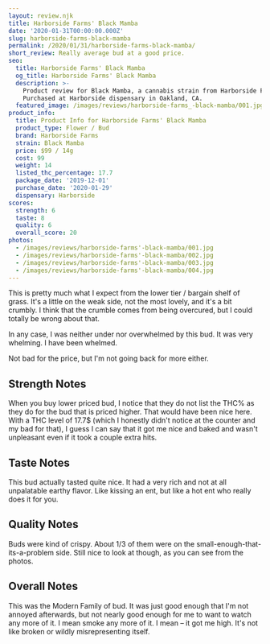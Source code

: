 ```yaml
---
layout: review.njk
title: Harborside Farms' Black Mamba
date: '2020-01-31T00:00:00.000Z'
slug: harborside-farms-black-mamba
permalink: /2020/01/31/harborside-farms-black-mamba/
short_review: Really average bud at a good price.
seo:
  title: Harborside Farms' Black Mamba
  og_title: Harborside Farms' Black Mamba
  description: >-
    Product review for Black Mamba, a cannabis strain from Harborside Farms.
    Purchased at Harborside dispensary in Oakland, CA.
  featured_image: /images/reviews/harborside-farms_-black-mamba/001.jpg
product_info:
  title: Product Info for Harborside Farms' Black Mamba
  product_type: Flower / Bud
  brand: Harborside Farms
  strain: Black Mamba
  price: $99 / 14g
  cost: 99
  weight: 14
  listed_thc_percentage: 17.7
  package_date: '2019-12-01'
  purchase_date: '2020-01-29'
  dispensary: Harborside
scores:
  strength: 6
  taste: 8
  quality: 6
  overall_score: 20
photos:
  - /images/reviews/harborside-farms'-black-mamba/001.jpg
  - /images/reviews/harborside-farms'-black-mamba/002.jpg
  - /images/reviews/harborside-farms'-black-mamba/003.jpg
  - /images/reviews/harborside-farms'-black-mamba/004.jpg
---
```


This is pretty much what I expect from the lower tier / bargain shelf of grass. It's a little on the weak side, not the most lovely, and it's a bit crumbly. I think that the crumble comes from being overcured, but I could totally be wrong about that.

In any case, I was neither under nor overwhelmed by this bud. It was very whelming. I have been whelmed.

Not bad for the price, but I'm not going back for more either.

## Strength Notes

When you buy lower priced bud, I notice that they do not list the THC% as they do for the bud that is priced higher. That would have been nice here. With a THC level of 17.7$ (which I honestly didn't notice at the counter and my bad for that), I guess I can say that it got me nice and baked and wasn't unpleasant even if it took a couple extra hits.

## Taste Notes

This bud actually tasted quite nice. It had a very rich and not at all unpalatable earthy flavor. Like kissing an ent, but like a hot ent who really does it for you.

## Quality Notes

Buds were kind of crispy. About 1/3 of them were on the small-enough-that-its-a-problem side. Still nice to look at though, as you can see from the photos.

## Overall Notes

This was the Modern Family of bud. It was just good enough that I'm not annoyed afterwards, but not nearly good enough for me to want to watch any more of it. I mean smoke any more of it. I mean – it got me high. It's not like broken or wildly misrepresenting itself.

